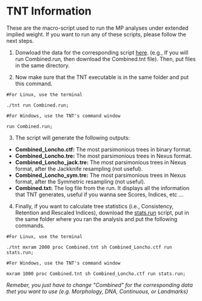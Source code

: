# TNT Information

These are the macro-script used to run the MP analyses under extended implied weight. If you want to run any of these scripts, please follow the next steps.

1. Donwload the data for the corresponding script <a href="https://github.com/oleon12/PhyloMorphyllinae/tree/main/Matrix">here</a>. (e.g., If you will run Combined.run, then download the Combined.tnt file). Then, put files in the same directory.

2. Now make sure that the TNT executable is in the same folder and put this command.

```
#For Linux, use the terminal

./tnt run Combined.run;

#For Windows, use the TNT's command window

run Combined.run;

```
3. The script will generate the following outputs:
  - **Combined_Loncho.ctf:** The most parsimonious trees in binary format.
  - **Combined_Loncho.tre:** The most parsimonious trees in Nexus format.
  - **Combined_Loncho_jack.tre:** The most parsimonious trees in Nexus format, after the Jackknife resampling (not useful).
  - **Combined_Loncho_sym.tre:** The most parsimonious trees in Nexus format, after the Symmetric resampling (not useful).
  - **Combined.txt:** The log file from the run. It displays all the information that TNT generates, useful if you wanna see Scores, Indices, etc ...

4. Finally, if you want to calculate tree statistics (i.e., Consistency, Retention and Rescaled Indices), download the <a href="https://github.com/oleon12/PhyloMorphyllinae/blob/main/TNT/stats.run">stats.run</a> script, put in the same folder where you ran the analysis and put the following commands.

```
#For Linux, use the terminal

./tnt mxram 2000 proc Combined.tnt sh Combined_Loncho.ctf run stats.run;

#For Windows, use the TNT's command window

mxram 1000 proc Combined.tnt sh Combined_Loncho.ctf run stats.run;

```
_Remeber, you just have to change "Combined" for the corresponding data thet you want to use (e.g. Morphology, DNA, Continuous, or Landmarks)_
